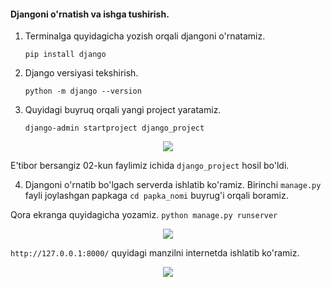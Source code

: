 #### Djangoni o'rnatish va ishga tushirish.


1. Terminalga quyidagicha yozish orqali djangoni o'rnatamiz.

    `pip install django`

2. Django versiyasi tekshirish.

    `python -m django --version`

3. Quyidagi buyruq orqali yangi project yaratamiz.

   `django-admin startproject django_project`

<p align="center">
    <img src="D:\Python\python\django\kunlar\02-kun\image\django_install.png">
</p>
   
 
   E'tibor bersangiz 02-kun faylimiz ichida `django_project` hosil bo'ldi.

4. Djangoni o'rnatib bo'lgach serverda ishlatib ko'ramiz.
   Birinchi `manage.py` fayli joylashgan papkaga `cd papka_nomi` buyrug'i orqali boramiz. <br>
 

Qora ekranga quyidagicha yozamiz.
`python manage.py runserver` <br>

<p align="center">
   <img src="D:\Python\python\django\kunlar\02-kun\image\django_working.png">
</p>


`http://127.0.0.1:8000/` quyidagi manzilni internetda ishlatib ko'ramiz.
<p align="center">
<img src="D:\Python\python\django\kunlar\02-kun\image\project_url.png">
</p>
